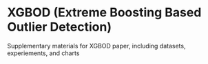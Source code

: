 # XGBOD (Extreme Boosting Based Outlier Detection)
Supplementary materials for XGBOD paper, including datasets, experiements, and charts
